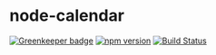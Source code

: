 # node-calendar

[![Greenkeeper badge](https://badges.greenkeeper.io/ponko2/node-calendar.svg)](https://greenkeeper.io/)
[![npm version](https://badge.fury.io/js/%40ponko2%2Fcalendar.svg)](https://badge.fury.io/js/%40ponko2%2Fcalendar)
[![Build Status](https://travis-ci.org/ponko2/node-calendar.svg?branch=master)](https://travis-ci.org/ponko2/node-calendar)
